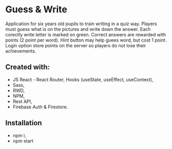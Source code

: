 # Guess & Write

Application for six years old pupils to train writing in a quiz way.
Players must guess what is on the pictures and write down the answer.
Each corectly write letter is marked on green.
Correct answers are rewarded with points (2 point per word).
Hint button may help guees word, but cost 1 point.
Login option store points on the server so players do not lose their achievements.

## Created with:
- JS React - React Router, Hooks (useState, useEffect, useContext),
- Sass, 
- RWD, 
- NPM,
- Rest API, 
- Firebase Auth & Firestore.

## Installation
- npm i,
- npm start

